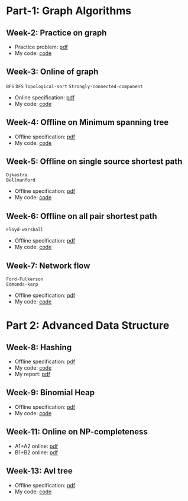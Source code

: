 # Part-1: Graph Algorithms

## Week-2: Practice on graph
- Practice problem: [pdf](./w2-graph-practice/graph_practice1.pdf)
- My code: [code](./w2-graph-practice/1805052.cpp)

## Week-3: Online of graph
```BFS```
```DFS```
```Topological-sort```
```Strongly-connected-component```
- Online specification: [pdf](./w3-graph-online/Online-on-Graph-Algorithms-(A1-A2).pdf)
- My code: [code](./w3-graph-online/a_section_solution.cpp)

## Week-4: Offline on Minimum spanning tree

- Offline specification: [pdf](./w4-mst/CSE-208-Offline1-mst.pdf)
- My code: [code](./w4-mst/src/1805052.cpp)

## Week-5: Offline on single source shortest path

```Djkastra```  
```Bellmanford```
- Offline specification: [pdf](./w5-single-sorce-shortest-path/CSE-208-Offline-2.pdf)
- My code: [code](./w5-single-sorce-shortest-path/src/1805052.cpp)

## Week-6: Offline on all pair shortest path
```Floyd-warshall```
- Offline specification: [pdf](./w6-all-pair-shortest-path/CSE-208-Week-6-Offline-3.pdf)
- My code: [code](./w6-all-pair-shortest-path/src/1805052.cpp)

## Week-7: Network flow
```Ford-Fulkerson```  
```Edmonds-karp```
- Offline specification: [pdf](./w7-network-flow/Assignment-on-Max-Flow.pdf)
- My code: [code](./w7-network-flow/src/1805052.cpp)


# Part 2: Advanced Data Structure

## Week-8: Hashing
- Offline specification: [pdf](./w8-hashing/CSE208_Hashing.pdf)
- My code: [code](./w8-hashing/src/1805052.cpp)
- My report: [pdf](./w8-hashing/1805052-report.pdf)

## Week-9: Binomial Heap  
- Offline specification: [pdf](./w9-binomial-heap/Offline-Binomial-Heap.pdf)
- My code: [code](./w9-binomial-heap/src/1805052.cpp)

## Week-11: Online on NP-completeness
- A1+A2 online: [pdf](./w11-np-completeness-online/A1-A2.pdf)
- B1+B2 online: [pdf](./w11-np-completeness-online/B1-B2.pdf)

## Week-13: Avl tree
- Offline specification: [pdf](./w12-avl-tree/Offline-AVL-tree.pdf)
- My code: [code](./w12-avl-tree/src/1805052.cpp)
